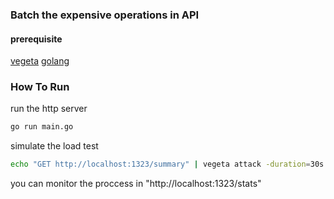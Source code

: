 ### Batch the expensive operations in API

#### prerequisite
[vegeta](https://github.com/tsenart/vegeta)
[golang](https://golang.org/)

### How To Run

run the http server
```bash
go run main.go
```

simulate the load test
```bash
echo "GET http://localhost:1323/summary" | vegeta attack -duration=30s -rate=5 -timeout=3s | vegeta report
```

you can monitor the proccess in "http://localhost:1323/stats"

